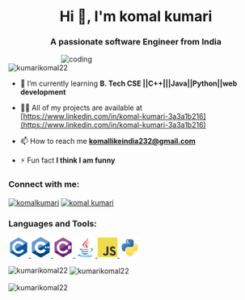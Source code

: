
<h1 align="center">Hi 👋, I'm komal kumari</h1>
<h3 align="center">A passionate software Engineer from India</h3>
<img align="right"alt="coding" width="400"scr="src="https://user images.githubusercontent.com/55389276/140866485-8fb1c876-9a8f-4d6a-98dc-08c4981eaf70.gif">
<p align="left"> <img src="https://komarev.com/ghpvc/?username=kumarikomal22&label=Profile%20views&color=0e75b6&style=flat" alt="kumarikomal22" /> </p>

- 🌱 I’m currently learning **B. Tech CSE ||C++|||Java||Python||web development**

- 👨‍💻 All of my projects are available at [https://www.linkedin.com/in/komal-kumari-3a3a1b216](https://www.linkedin.com/in/komal-kumari-3a3a1b216)

- 📫 How to reach me **komallikeindia232@gmail.com**

- ⚡ Fun fact **I think I am funny**

<h3 align="left">Connect with me:</h3>
<p align="left">
<a href="https://twitter.com/komalkumari" target="blank"><img align="center" src="https://raw.githubusercontent.com/rahuldkjain/github-profile-readme-generator/master/src/images/icons/Social/twitter.svg" alt="komalkumari" height="30" width="40" /></a>
<a href="https://linkedin.com/in/komal kumari" target="blank"><img align="center" src="https://raw.githubusercontent.com/rahuldkjain/github-profile-readme-generator/master/src/images/icons/Social/linked-in-alt.svg" alt="komal kumari" height="30" width="40" /></a>
</p>

<h3 align="left">Languages and Tools:</h3>
<p align="left"> <a href="https://www.cprogramming.com/" target="_blank" rel="noreferrer"> <img src="https://raw.githubusercontent.com/devicons/devicon/master/icons/c/c-original.svg" alt="c" width="40" height="40"/> </a> <a href="https://www.w3schools.com/cpp/" target="_blank" rel="noreferrer"> <img src="https://raw.githubusercontent.com/devicons/devicon/master/icons/cplusplus/cplusplus-original.svg" alt="cplusplus" width="40" height="40"/> </a> <a href="https://www.w3schools.com/cs/" target="_blank" rel="noreferrer"> <img src="https://raw.githubusercontent.com/devicons/devicon/master/icons/csharp/csharp-original.svg" alt="csharp" width="40" height="40"/> </a> <a href="https://www.java.com" target="_blank" rel="noreferrer"> <img src="https://raw.githubusercontent.com/devicons/devicon/master/icons/java/java-original.svg" alt="java" width="40" height="40"/> </a> <a href="https://developer.mozilla.org/en-US/docs/Web/JavaScript" target="_blank" rel="noreferrer"> <img src="https://raw.githubusercontent.com/devicons/devicon/master/icons/javascript/javascript-original.svg" alt="javascript" width="40" height="40"/> </a> <a href="https://www.python.org" target="_blank" rel="noreferrer"> <img src="https://raw.githubusercontent.com/devicons/devicon/master/icons/python/python-original.svg" alt="python" width="40" height="40"/> </a> </p>

<p><img align="left" src="https://github-readme-stats.vercel.app/api/top-langs?username=kumarikomal22&show_icons=true&locale=en&layout=compact" alt="kumarikomal22" /></p>

<p>&nbsp;<img align="center" src="https://github-readme-stats.vercel.app/api?username=kumarikomal22&show_icons=true&locale=en" alt="kumarikomal22" /></p>

<p><img align="center" src="https://github-readme-streak-stats.herokuapp.com/?user=kumarikomal22&" alt="kumarikomal22" /></p>
